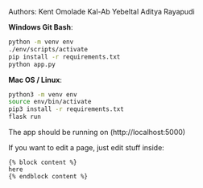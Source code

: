 Authors:
Kent Omolade
Kal-Ab Yebeltal
Aditya Rayapudi

**Windows Git Bash**:

```bash
python -m venv env
./env/scripts/activate
pip install -r requirements.txt
python app.py
```

**Mac OS / Linux**:

```bash
python3 -m venv env
source env/bin/activate
pip3 install -r requirements.txt
flask run
```

The app should be running on (http://localhost:5000)

If you want to edit a page, just edit stuff inside:

```
{% block content %}
here
{% endblock content %}
```
